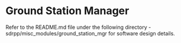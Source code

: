 # Ground Station Manager

Refer to the README.md file under the following directory - sdrpp/misc_modules/ground_station_mgr for software design details.
